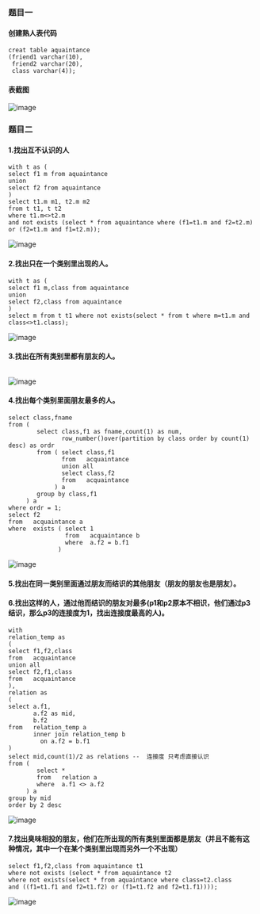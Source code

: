 ### 题目一
#### 创建熟人表代码
```
creat table aquaintance
(friend1 varchar(10),
 friend2 varchar(20),
 class varchar(4));
 ```
#### 表截图
![image]()
### 题目二
#### 1.找出互不认识的⼈
```
with t as (
select f1 m from aquaintance
union 
select f2 from aquaintance
)
select t1.m m1, t2.m m2
from t t1, t t2
where t1.m<>t2.m
and not exists (select * from aquaintance where (f1=t1.m and f2=t2.m) or (f2=t1.m and f1=t2.m));
```
![image]()
#### 2.找出只在⼀个类别⾥出现的⼈。
```
with t as (
select f1 m,class from aquaintance
union 
select f2,class from aquaintance
)
select m from t t1 where not exists(select * from t where m=t1.m and class<>t1.class);
```
![image]()
#### 3.找出在所有类别⾥都有朋友的⼈。
```

```
![image]()
#### 4.找出每个类别⾥⾯朋友最多的⼈。
```
select class,fname
from (
        select class,f1 as fname,count(1) as num,
               row_number()over(partition by class order by count(1) desc) as ordr
        from ( select class,f1
               from   acquaintance
               union all
               select class,f2
               from   acquaintance
             ) a
        group by class,f1
     ) a
where ordr = 1;
select f2
from   acquaintance a
where  exists ( select 1
                from   acquaintance b
                where  a.f2 = b.f1
              )
```
![image]()
#### 5.找出在同⼀类别⾥⾯通过朋友⽽结识的其他朋友（朋友的朋友也是朋友）。 
#### 6.找出这样的⼈，通过他⽽结识的朋友对最多(p1和p2原本不相识，他们通过p3 结识，那么p3的连接度为1，找出连接度最⾼的⼈)。
```
with 
relation_temp as 
(
select f1,f2,class
from   acquaintance
union all
select f2,f1,class
from   acquaintance
),
relation as
(
select a.f1,
       a.f2 as mid,
       b.f2 
from   relation_temp a
       inner join relation_temp b
         on a.f2 = b.f1
)
select mid,count(1)/2 as relations --  连接度 只考虑直接认识
from (
        select *
        from   relation a
        where  a.f1 <> a.f2
     ) a
group by mid 
order by 2 desc
```
![image]()
#### 7.找出臭味相投的朋友，他们在所出现的所有类别⾥⾯都是朋友（并且不能有这 种情况，其中⼀个在某个类别⾥出现⽽另外⼀个不出现）
```
select f1,f2,class from aquaintance t1
where not exists (select * from aquaintance t2
where not exists(select * from aquaintance where class=t2.class 
and ((f1=t1.f1 and f2=t1.f2) or (f1=t1.f2 and f2=t1.f1))));
```
![image]()
